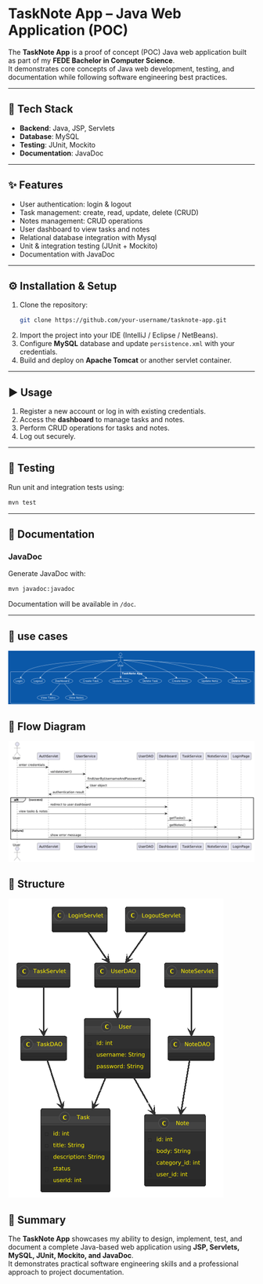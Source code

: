# TaskNote App – Java Web Application (POC)

The **TaskNote App** is a proof of concept (POC) Java web application built as part of my **FEDE Bachelor in Computer Science**.  
It demonstrates core concepts of Java web development, testing, and documentation while following software engineering best practices.

---

## 🚀 Tech Stack
- **Backend**: Java, JSP, Servlets  
- **Database**: MySQL  
- **Testing**: JUnit, Mockito  
- **Documentation**: JavaDoc  

---

## ✨ Features
- User authentication: login & logout  
- Task management: create, read, update, delete (CRUD)  
- Notes management: CRUD operations  
- User dashboard to view tasks and notes  
- Relational database integration with Mysql  
- Unit & integration testing (JUnit + Mockito)  
- Documentation with JavaDoc  

---

## ⚙️ Installation & Setup
1. Clone the repository:
   ```bash
   git clone https://github.com/your-username/tasknote-app.git
   ```
2. Import the project into your IDE (IntelliJ / Eclipse / NetBeans).  
3. Configure **MySQL** database and update `persistence.xml` with your credentials.  
4. Build and deploy on **Apache Tomcat** or another servlet container.  

---

## ▶️ Usage
1. Register a new account or log in with existing credentials.  
2. Access the **dashboard** to manage tasks and notes.  
3. Perform CRUD operations for tasks and notes.  
4. Log out securely.  

---

## 🧪 Testing
Run unit and integration tests using:
```bash
mvn test
```

---

## 📖 Documentation

### JavaDoc
Generate JavaDoc with:
```bash
mvn javadoc:javadoc
```
Documentation will be available in `/doc`.

---
## 📖  use cases
![Squence Diagram](doc/use-case.png)

## 📖 Flow Diagram

![Squence Diagram](doc/sq-task-note.png)

## 📖 Structure

![Squence Diagram](doc/structure-data.png)


## 📌 Summary
The **TaskNote App** showcases my ability to design, implement, test, and document a complete Java-based web application using **JSP, Servlets, MySQL, JUnit, Mockito, and JavaDoc**.  
It demonstrates practical software engineering skills and a professional approach to project documentation.
